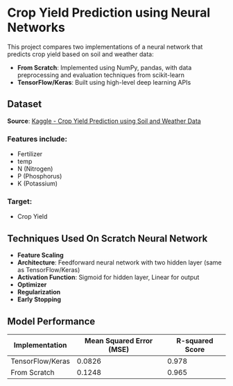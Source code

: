 # Crop Yield Prediction using Neural Networks

This project compares two implementations of a neural network that predicts crop yield based on soil and weather data:

- **From Scratch**: Implemented using NumPy, pandas, with data preprocessing and evaluation techniques from scikit-learn
- **TensorFlow/Keras**: Built using high-level deep learning APIs

## Dataset

**Source**: [Kaggle - Crop Yield Prediction using Soil and Weather Data](https://www.kaggle.com/datasets/gurudathg/crop-yield-prediction-using-soil-and-weather/data)
### Features include:
- Fertilizer
- temp
- N (Nitrogen)
- P (Phosphorus)
- K (Potassium)

### Target:
- Crop Yield

## Techniques Used On Scratch Neural Network 
- **Feature Scaling**
- **Architecture**: Feedforward neural network with two hidden layer (same as TensorFlow/Keras)
- **Activation Function**: Sigmoid for hidden layer, Linear for output
- **Optimizer**
- **Regularization**
- **Early Stopping**

## Model Performance

| Implementation   | Mean Squared Error (MSE) | R-squared Score |
|------------------|---------------------------|----------|
| TensorFlow/Keras | 0.0826                    | 0.978    |
| From Scratch     | 0.1248                    | 0.965    |
